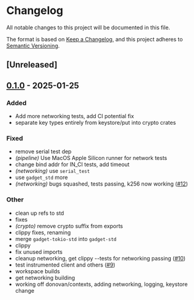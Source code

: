# Changelog

All notable changes to this project will be documented in this file.

The format is based on [Keep a Changelog](https://keepachangelog.com/en/1.0.0/),
and this project adheres to [Semantic Versioning](https://semver.org/spec/v2.0.0.html).

## [Unreleased]

## [0.1.0](https://github.com/tangle-network/gadget/releases/tag/gadget-networking-v0.1.0) - 2025-01-25

### Added

- Add more networking tests, add CI potential fix
- separate key types entirely from keystore/put into crypto crates

### Fixed

- remove serial test dep
- *(pipeline)* Use MacOS Apple Silicon runner for network tests
- change bind addr for IN_CI tests, add timeout
- *(networking)* use `serial_test`
- use `gadget_std` more
- *(networking)* bugs squashed, tests passing, k256 now working ([#12](https://github.com/tangle-network/gadget/pull/12))

### Other

- clean up refs to std
- fixes
- *(crypto)* remove crypto suffix from exports
- clippy fixes, renaming
- merge `gadget-tokio-std` into `gadget-std`
- clippy
- fix unused imports
- cleanup networking, get clippy --tests for networking passing ([#10](https://github.com/tangle-network/gadget/pull/10))
- test instrumented client and others ([#9](https://github.com/tangle-network/gadget/pull/9))
- workspace builds
- get networking building
- working off donovan/contexts, adding networking, logging, keystore change
